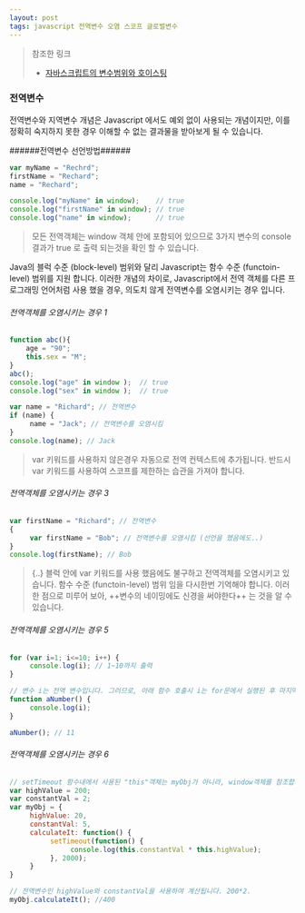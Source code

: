```yaml
---
layout: post
tags: javascript 전역변수 오염 스코프 글로벌변수
---
```


>참조한 링크
>- [자바스크립트의 변수범위와 호이스팅](http://chanlee.github.io/2013/12/10/javascript-variable-scope-and-hoisting/)




### 전역변수 ###
전역변수와 지역변수 개념은 Javascript 에서도 예외 없이 사용되는 개념이지만, 이를 정확히 숙지하지 못한 경우 이해할 수 없는 결과물을 받아보게 될 수 있습니다.

######전역변수 선언방법######
```Javascript
var myName = "Rechrd";	
firstName = "Rechard";	
name = "Rechard";		

console.log("myName" in window);	// true
console.log("firstName" in window);	// true
console.log("name" in window);		// true
```
>모든 전역객체는 window 객체 안에 포함되어 있으므로 3가지 변수의 console 결과가 true 로 출력 되는것을 확인 할 수 있습니다.
 

Java의 블럭 수준 (block-level) 범위와 달리 Javascript는 함수 수준 (functoin-level) 범위를 지원 합니다. 이러한 개념의 차이로, Javascript에서 전역 객체를 다른 프로그래밍 언어처럼 사용 했을 경우, 의도치 않게 전역변수를 오염시키는 경우 입니다.

###### 전역객체를 오염시키는 경우 1 ######
```Javascript
function abc(){
	age = "90";
    this.sex = "M";
}
abc();
console.log("age" in window );	// true
console.log("sex" in window );	// true

var name = "Richard"; // 전역변수
if (name) {
     name = "Jack";	// 전역변수를 오염시킴
}
console.log(name); // Jack
```
>var 키워드를 사용하지 않은경우 자동으로 전역 컨텍스트에 추가됩니다.
>반드시 var 키워드를 사용하여 스코프를 제한하는 습관을 가져야 합니다.



###### 전역객체를 오염시키는 경우 3 ######

```javascript
var firstName = "Richard"; // 전역변수
{
     var firstName = "Bob";	// 전역변수를 오염시킴 (선언을 했음에도..)
}
console.log(firstName); // Bob
```
>{..} 블럭 안에 var 키워드를 사용 했음에도 불구하고 전역객체를 오염시키고 있습니다.
>함수 수준 (functoin-level) 범위 임을 다시한번 기억해야 합니다.
>이러한 점으로 미루어 보아, ++변수의 네이밍에도 신경을 써야한다++ 는 것을 알 수 있습니다.


###### 전역객체를 오염시키는 경우 5 ######
```Javascript
for (var i=1; i<=10; i++) {
     console.log(i); // 1~10까지 출력
}

// 변수 i는 전역 변수입니다. 그러므로, 아래 함수 호출시 i는 for문에서 실행된 후 마지막 값을 가르키게 됩니다.
function aNumber() {
     console.log(i);
}

aNumber(); // 11
```
###### 전역객체를 오염시키는 경우 6 ######
```Javascript
// setTimeout 함수내에서 사용된 "this"객체는 myObj가 아니라, window객체를 참조합니다.
var highValue = 200;
var constantVal = 2;
var myObj = {
     highValue: 20,
     constantVal: 5,
     calculateIt: function() {
          setTimeout(function() {
               console.log(this.constantVal * this.highValue);
          }, 2000);
     }
}

// 전역변수인 highValue와 constantVal을 사용하여 계산됩니다. 200*2.
myObj.calculateIt(); //400
```
